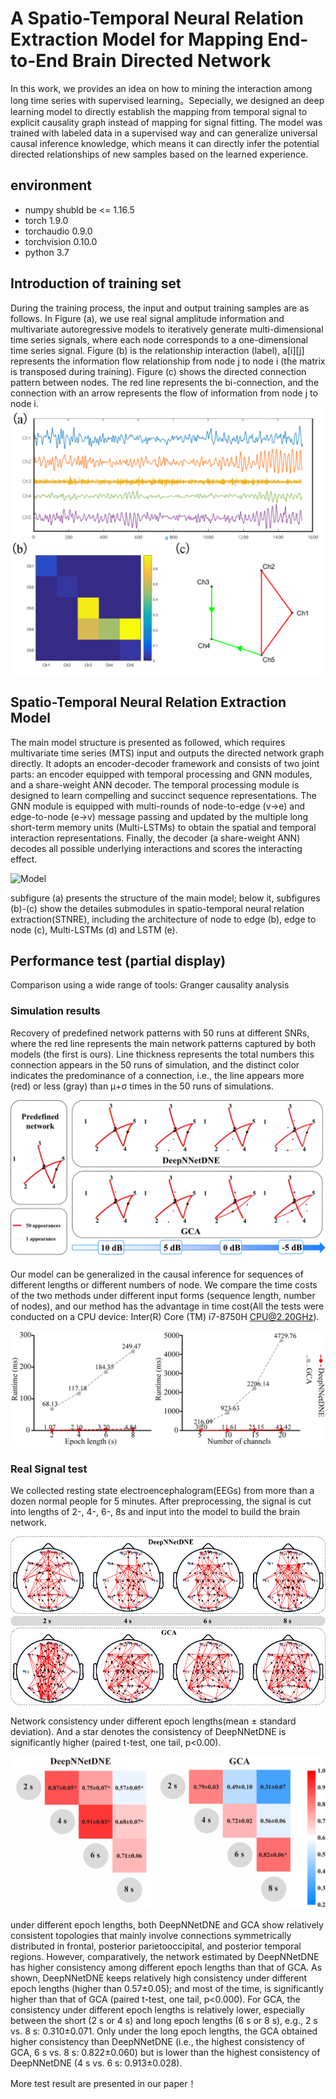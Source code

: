 # A Spatio-Temporal Neural Relation Extraction Model for Mapping End-to-End Brain Directed Network 
In this work, we provides an idea on how to mining the interaction among long time series with supervised learning。Sepecially, we designed an deep learning model to directly establish the mapping from temporal signal to explicit causality graph instead of mapping for signal fitting. The model was trained with labeled data in a supervised way and can generalize universal causal inference knowledge, which means it can directly infer the potential directed relationships of new samples based on the learned experience.

## environment
- numpy shubld be <= 1.16.5
- torch	1.9.0	
- torchaudio	0.9.0	
- torchvision	0.10.0
- python 3.7

## Introduction of training set
During the training process, the input and output training samples are as follows. In Figure (a), we use real signal amplitude information and multivariate autoregressive models to iteratively generate multi-dimensional time series signals, where each node corresponds to a one-dimensional time series signal. Figure (b) is the relationship interaction (label), a[i][j] represents the information flow relationship from node j to node i (the matrix is transposed during training). Figure (c) shows the directed connection pattern between nodes. The red line represents the bi-connection, and the connection with an arrow represents the flow of information from node j to node i.
![trainSample](https://github.com/WanjunCC/LSTM_GNN/blob/main/image/train_pair.png)


## Spatio-Temporal Neural Relation Extraction Model
The main model structure is presented as followed, which requires multivariate time series (MTS) input and outputs the directed network graph directly. It adopts an encoder-decoder framework and consists of two joint parts: an encoder equipped with temporal processing and GNN modules, and a share-weight ANN decoder.  The temporal processing module is designed to learn compelling and succinct sequence representations. The GNN module is equipped with multi-rounds of node-to-edge (v->e) and edge-to-node (e->v) message passing and updated by the multiple long short-term memory units (Multi-LSTMs) to obtain the spatial and temporal interaction representations. Finally, the decoder (a share-weight ANN) decodes all possible underlying interactions and scores the interacting effect. 

![Model](https://github.com/WanjunCC/LSTM_GNN/blob/main/image/model.png)

subfigure (a) presents the structure of the main model; below it, subfigures (b)-(c) show the detailes submodules in spatio-temporal neural relation extraction(STNRE), including the architecture of node to edge (b), edge to node (c), Multi-LSTMs (d) and LSTM (e). 

## Performance test (partial display)
Comparison using a wide range of tools: Granger causality analysis
### Simulation results
Recovery of predefined network patterns with 50 runs at different SNRs, where the red line represents the main network patterns captured by both models (the first is ours). Line thickness represents the total numbers this connection appears in the 50 runs of simulation, and the distinct color indicates the predominance of a connection, i.e., the line appears more (red) or less (gray) than μ+σ times in the 50 runs of simulations. 

![recovery](https://github.com/WanjunCC/LSTM_GNN/blob/main/image/result1.png)


Our model can be generalized in the causal inference for sequences of different lengths or different numbers of node. We compare the time costs of the two methods under different input forms (sequence length, number of nodes), and our method has the advantage in time cost(All the tests were conducted on a CPU device: Inter(R) Core (TM) i7-8750H CPU@2.20GHz). 

![Timecost](https://github.com/WanjunCC/LSTM_GNN/blob/main/image/result2.png)

### Real Signal test
We collected resting state electroencephalogram(EEGs) from more than a dozen normal people for 5 minutes. After preprocessing, the signal is cut into lengths of 2-, 4-, 6-, 8s and input into the model to build the brain network.

![nework](https://github.com/WanjunCC/LSTM_GNN/blob/main/image/result3.png)


Network consistency under different epoch lengths(mean ± standard deviation). And a star denotes the consistency of DeepNNetDNE is significantly higher (paired t-test, one tail, p<0.00).

![network](https://github.com/WanjunCC/LSTM_GNN/blob/main/image/result4.png)


under different epoch lengths, both DeepNNetDNE and GCA show relatively consistent topologies that mainly involve connections symmetrically distributed in frontal, posterior parietooccipital, and posterior temporal regions. However, comparatively, the network estimated by DeepNNetDNE has higher consistency among different epoch lengths than that of GCA. 
As shown, DeepNNetDNE keeps relatively high consistency under different epoch lengths (higher than 0.57±0.05); and most of the time, is significantly higher than that of GCA (paired t-test, one tail, p<0.000). For GCA, the consistency under different epoch lengths is relatively lower, especially between the short (2 s or 4 s) and long epoch lengths (6 s or 8 s), e.g., 2 s vs. 8 s: 0.310±0.071. Only under the long epoch lengths, the GCA obtained higher consistency than DeepNNetDNE (i.e., the highest consistency of GCA, 6 s vs. 8 s: 0.822±0.060) but is lower than the highest consistency of DeepNNetDNE (4 s vs. 6 s: 0.913±0.028).

More test result are presented in our paper！
